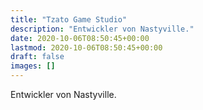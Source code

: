 ```yaml
---
title: "Tzato Game Studio"
description: "Entwickler von Nastyville."
date: 2020-10-06T08:50:45+00:00
lastmod: 2020-10-06T08:50:45+00:00
draft: false
images: []
---
```


Entwickler von Nastyville.

